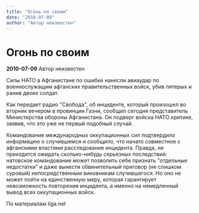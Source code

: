 ```yaml
---
title: "Огонь по своим"
date: "2010-07-09"
author: "Автор неизвестен"
---
```


# Огонь по своим

**2010-07-09** Автор неизвестен

Силы НАТО в Афганистане по ошибке нанесли авиаудар по военнослужащим афганских правительственных войск, убив пятерых и ранив двоих солдат.

Как передает радио "Свобода", об инциденте, который произошел во вторник вечером в провинции Газни, сообщил сегодня представитель Министерства обороны Афганистана. Он подверг войска НАТО критике, заявив, что это уже не первый подобный случай.

Командование международных оккупационных сил подтвердило информацию о случившемся и сообщило, что начато совместное с афганскими властями расследование инцидента. Правда, не приходится ожидать сколько-нибудь серьезных последствий: натовское командование может позволить себе признать "отдельные недостатки" и даже вынести обвинительный приговор (не слишком суровый) непосредственным виновникам случившегося. Но оно не может пойти на единственную меру, которая гарантирует невозможность повторения инцидента, а именно на немедленный вывод всех оккупационных войск.

По материалам liga.net